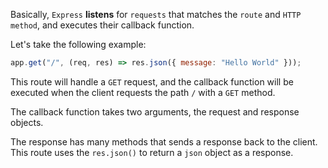 Basically, `Express` **listens** for `requests` that matches the `route` and `HTTP method`, and executes their callback function.

Let's take the following example:

```javascript
app.get("/", (req, res) => res.json({ message: "Hello World" }));
```

This route will handle a `GET` request, and the callback function will be executed when the client requests the path `/` with a `GET` method.

The callback function takes two arguments, the request and response objects.

The response has many methods that sends a response back to the client. This route uses the `res.json()` to return a `json` object as a response.
